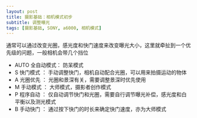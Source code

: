 ```yaml
---
layout: post
title: 摄影基础：相机模式初步
subtitle: 调整曝光
tags: [摄影基础, SONY, a6000, 相机模式]
---
```

通常可以通过改变光圈，感光度和快门速度来改变曝光大小，这里就牵扯到一个优先级的问题，一般相机会带几个挡位
- AUTO 全自动模式： 防呆模式
- S    快门模式  ： 手动调整快门，相机自动配合光圈，可以用来拍摄运动的物体
- A    光圈优先  ： 光圈和景深有关，需要调整景深时优先使用
- M    手动模式  ： 大师模式，摄影者创作模式
- P    程序自动  ： 仅自动调节快门和光圈，需要自行调节曝光补偿，感光度和白平衡以及测光模式
- B    手动快门  ： 通过按下快门的时长来确定快门速度，亦为大师模式 